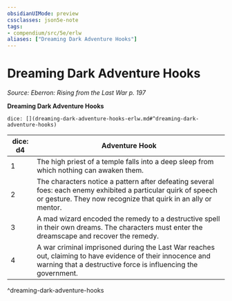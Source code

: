 ```yaml
---
obsidianUIMode: preview
cssclasses: json5e-note
tags:
- compendium/src/5e/erlw
aliases: ["Dreaming Dark Adventure Hooks"]
---
```

# Dreaming Dark Adventure Hooks
*Source: Eberron: Rising from the Last War p. 197* 

**Dreaming Dark Adventure Hooks**

`dice: [](dreaming-dark-adventure-hooks-erlw.md#^dreaming-dark-adventure-hooks)`

| dice: d4 | Adventure Hook |
|----------|----------------|
| 1 | The high priest of a temple falls into a deep sleep from which nothing can awaken them. |
| 2 | The characters notice a pattern after defeating several foes: each enemy exhibited a particular quirk of speech or gesture. They now recognize that quirk in an ally or mentor. |
| 3 | A mad wizard encoded the remedy to a destructive spell in their own dreams. The characters must enter the dreamscape and recover the remedy. |
| 4 | A war criminal imprisoned during the Last War reaches out, claiming to have evidence of their innocence and warning that a destructive force is influencing the government. |
^dreaming-dark-adventure-hooks